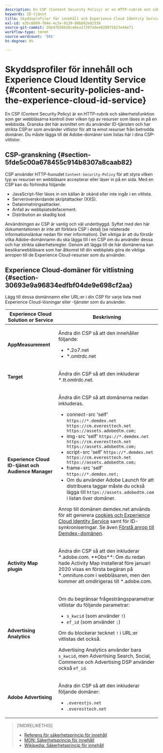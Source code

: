 ```yaml
---
description: En CSP (Content Security Policy) är en HTTP-rubrik och säkerhetsfunktion som ger webbläsarna kontroll över vilken typ av resurser som läses in på en webbsida. Granska det här avsnittet om du använder ID-tjänsten och har strikta CSP:er som använder vitlistor för att ta emot resurser från betrodda domäner. Du måste lägga till de Adobe-domäner som listas här i dina CSP-vitlistor.
keywords: ID-tjänst
title: Skyddsprofiler för innehåll och Experience Cloud Identity Service
exl-id: e35c6809-764e-4c3e-9139-88bb92e82338
source-git-commit: 2bb47b56b26ce6ea17297a9ee0200f2623e44e71
workflow-type: tm+mt
source-wordcount: '501'
ht-degree: 0%

---
```


# Skyddsprofiler för innehåll och Experience Cloud Identity Service {#content-security-policies-and-the-experience-cloud-id-service}

En CSP (Content Security Policy) är en HTTP-rubrik och säkerhetsfunktion som ger webbläsarna kontroll över vilken typ av resurser som läses in på en webbsida. Granska det här avsnittet om du använder ID-tjänsten och har strikta CSP:er som använder vitlistor för att ta emot resurser från betrodda domäner. Du måste lägga till de Adobe-domäner som listas här i dina CSP-vitlistor.

## CSP-granskning {#section-5fde5c00a678455c914b8307a8caab82}

CSP använder HTTP-huvudet `Content-Security-Policy` för att styra vilken typ av resurser en webbläsare accepterar eller läser in på en sida. Med en CSP kan du förhindra följande:

* JavaScript-filer läses in om källan är okänd eller inte ingår i en vitlista.
* Serveröverskridande skriptattacker (XXS).
* Datainmatningsattacker.
* Anfall av webbplatsdefacement.
* Distribution av skadlig kod.

Användningen av CSP är vanlig och väl underbyggd. Syftet med den här dokumentationen är inte att förklara CSP i detalj (se relaterade informationslänkar nedan för mer information). Det viktiga är att du förstår vilka Adobe-domännamn du ska lägga till i en CSP om du använder dessa och har strikta säkerhetsregler. Genom att lägga till de här domänerna kan besökarwebbläsare som har åtkomst till din webbplats göra de viktiga anropen till de Experience Cloud-resurser som du använder.

## Experience Cloud-domäner för vitlistning {#section-30693e9a96834edfbf04de9e698cf2aa}

Lägg till dessa domännamn eller URL:er i din CSP för varje lista med Experience Cloud-lösningar eller -tjänster som du använder.

<table id="table_EC9FC999A62D4B7A830CE73B0AB9EF3C">
 <thead>
  <tr>
   <th colname="col1" class="entry">Experience Cloud Solution or Service</th>
   <th colname="col2" class="entry">Beskrivning</th>
  </tr>
 </thead>
 <tbody>
  <tr>
   <td colname="col1">
    <p><b>AppMeasurement</b></p>
   </td>
   <td colname="col2">
    <p>Ändra din CSP så att den innehåller följande:</p>
    <ul id="ul_7522AE83A03A4115A84DF5B32D6DD79B">
     <li id="li_AB1EC161FB154BEDA1BEFE76C8A38A90"><span class="codeph">*.2o7.net</span></li>
     <li id="li_4B12A283716746949201528CD6AF529E"><span class="codeph">*.omtrdc.net</span></li>
    </ul>
   </td>
  </tr>
  <tr>
   <td colname="col1">
    <p><b>Target</b></p>
   </td>
   <td colname="col2">
    <p>Ändra din CSP så att den inkluderar <span class="codeph">*.tt.omtrdc.net</span>.</p>
   </td>
  </tr>
  <tr>
   <td colname="col1">
    <p><b>Experience Cloud ID-tjänst och Audience Manager</b></p>
   </td>
   <td colname="col2">
    <p>Ändra din CSP så att domänerna nedan inkluderas.</p>
    <ul>
     <li>connect-src 'self' <code>https://*.demdex.net https://cm.everesttech.net https://assets.adobedtm.com;</code></li>
     <li>img-src 'self' <code>https://*.demdex.net https://cm.everesttech.net https://assets.adobedtm.com;</code></li>
     <li>script-src 'self' <code>https://*.demdex.net https://cm.everesttech.net https://assets.adobedtm.com;</code></li>
     <li>frame-src 'self' <code>https://*.demdex.net;</code></li>
     <li>Om du använder Adobe Launch för att distribuera taggar måste du också lägga till <code>https://assets.adobedtm.com</code> i listan över domäner.</li>
    </ul>
    <p>Anrop till domänen <span class="codeph">demdex.net</span> används för att generera <a href="../introduction/cookies.md" format="dita" scope="local">cookies och Experience Cloud Identity Service</a> samt för ID-synkroniseringar. Se även <a href="https://experienceleague.adobe.com/docs/audience-manager/user-guide/reference/demdex-calls.html?lang=sv-SE" format="https" scope="external">Förstå anrop till Demdex-domänen</a>.</p>
   </td>
  </tr>
  <tr>
   <td colname="col1">
    <p><b>Activity Map plugin</b></p>
   </td>
   <td colname="col2">
    <p>Ändra din CSP så att den inkluderar *.adobe.com. **Obs**: Om du redan hade Activity Map installerat före januari 2020 visas en första begäran på *.omniture.com i webbläsaren, men den kommer att omdirigeras till *.adobe.com.</p>
   </td>
  </tr>
  <tr>
   <td colname="col1">
    <p><b>Advertising Analytics</b></p>
   </td>
   <td colname="col2">
    <p>Om du begränsar frågesträngsparametrar vitlistar du följande parametrar:</p>
    <ul>
     <li><code>s_kwcid</code> (som använder <code>!</code>)</li>
     <li><code>ef_id</code> (som använder <code>:</code>)</li>
    </ul>
    <p>Om du blockerar tecknet <code>!</code> i URL:er vitlistas det också.</p>
    <p>Advertising Analytics använder bara <code>s_kwcid</code>, men Advertising Search, Social, Commerce och Advertising DSP använder också <code>ef_id</code>.</p>
   </td>
  </tr>
  <tr>
   <td colname="col1">
    <p><b>Adobe Advertising</b></p>
   </td>
   <td colname="col2">
    <p>Ändra din CSP så att den inkluderar följande domäner:</p>
    <ul>
     <li><code>.everestjs.net</code></li>
     <li><code>.everesttech.net</code></li>
    </ul>
   </td>
  </tr>
 </tbody>
</table>

>[!MORELIKETHIS]
>
>* [Referens för säkerhetsprincip för innehåll](https://content-security-policy.com/)
>* [MDN: Säkerhetsprincip för innehåll](https://developer.mozilla.org/en-US/docs/Web/HTTP/CSP)
>* [Wikipedia: Säkerhetsprincip för innehåll](https://en.wikipedia.org/wiki/Content_Security_Policy)
